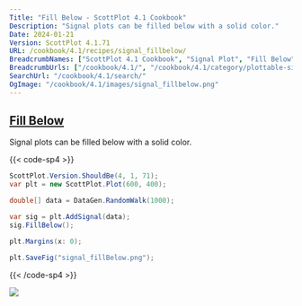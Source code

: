 ```yaml
---
Title: "Fill Below - ScottPlot 4.1 Cookbook"
Description: "Signal plots can be filled below with a solid color."
Date: 2024-01-21
Version: ScottPlot 4.1.71
URL: /cookbook/4.1/recipes/signal_fillbelow/
BreadcrumbNames: ["ScottPlot 4.1 Cookbook", "Signal Plot", "Fill Below"]
BreadcrumbUrls: ["/cookbook/4.1/", "/cookbook/4.1/category/plottable-signal-plot", "/cookbook/4.1/recipes/signal_fillbelow/"]
SearchUrl: "/cookbook/4.1/search/"
OgImage: "/cookbook/4.1/images/signal_fillbelow.png"
---
```


<h2><a id='fill-below' href='/cookbook/4.1/recipes/signal_fillbelow/'>Fill Below</a></h2>

Signal plots can be filled below with a solid color.

{{< code-sp4 >}}

```cs
ScottPlot.Version.ShouldBe(4, 1, 71);
var plt = new ScottPlot.Plot(600, 400);

double[] data = DataGen.RandomWalk(1000);

var sig = plt.AddSignal(data);
sig.FillBelow();

plt.Margins(x: 0);

plt.SaveFig("signal_fillBelow.png");
```

{{< /code-sp4 >}}

<img src='../../images/signal_fillbelow.png' class='d-block mx-auto my-5' />


